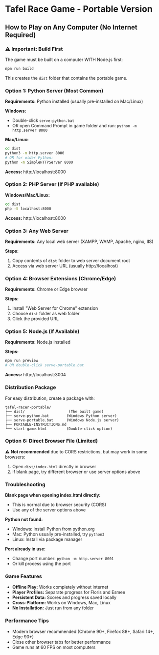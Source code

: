 # Tafel Race Game - Portable Version

## How to Play on Any Computer (No Internet Required)

### ⚠️ Important: Build First
The game must be built on a computer WITH Node.js first:
```bash
npm run build
```
This creates the `dist` folder that contains the portable game.

### Option 1: Python Server (Most Common)

**Requirements:** Python installed (usually pre-installed on Mac/Linux)

**Windows:**
- Double-click `serve-python.bat`
- OR open Command Prompt in game folder and run: `python -m http.server 8000`

**Mac/Linux:**
```bash
cd dist
python3 -m http.server 8000
# OR for older Python:
python -m SimpleHTTPServer 8000
```

**Access:** http://localhost:8000

### Option 2: PHP Server (If PHP available)

**Windows/Mac/Linux:**
```bash
cd dist
php -S localhost:8000
```

**Access:** http://localhost:8000

### Option 3: Any Web Server

**Requirements:** Any local web server (XAMPP, WAMP, Apache, nginx, IIS)

**Steps:**
1. Copy contents of `dist` folder to web server document root
2. Access via web server URL (usually http://localhost)

### Option 4: Browser Extensions (Chrome/Edge)

**Requirements:** Chrome or Edge browser

**Steps:**
1. Install "Web Server for Chrome" extension
2. Choose `dist` folder as web folder
3. Click the provided URL

### Option 5: Node.js (If Available)

**Requirements:** Node.js installed

**Steps:**
```bash
npm run preview
# OR double-click serve-portable.bat
```

**Access:** http://localhost:3004

### Distribution Package

For easy distribution, create a package with:
```
tafel-racer-portable/
├── dist/                    (The built game)
├── serve-python.bat        (Windows Python server)
├── serve-portable.bat      (Windows Node.js server)
├── PORTABLE-INSTRUCTIONS.md
└── start-game.html         (Double-click option)
```

### Option 6: Direct Browser File (Limited)

⚠️ **Not recommended** due to CORS restrictions, but may work in some browsers:

1. Open `dist/index.html` directly in browser
2. If blank page, try different browser or use server options above

### Troubleshooting

**Blank page when opening index.html directly:**
- This is normal due to browser security (CORS)
- Use any of the server options above

**Python not found:**
- Windows: Install Python from python.org
- Mac: Python usually pre-installed, try `python3`
- Linux: Install via package manager

**Port already in use:**
- Change port number: `python -m http.server 8001`
- Or kill process using the port

### Game Features
- **Offline Play:** Works completely without internet
- **Player Profiles:** Separate progress for Floris and Esmee  
- **Persistent Data:** Scores and progress saved locally
- **Cross-Platform:** Works on Windows, Mac, Linux
- **No Installation:** Just run from any folder

### Performance Tips
- Modern browser recommended (Chrome 90+, Firefox 88+, Safari 14+, Edge 90+)
- Close other browser tabs for better performance
- Game runs at 60 FPS on most computers
